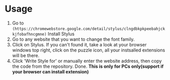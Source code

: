 # Usage
1. Go to `(https://chromewebstore.google.com/detail/stylus/clngdbkpkpeebahjckkjfobafhncgmne)` Install Stylus
2. Go to any website that you want to change the font family.
3. Click on Stylus. If you can't found it, take a look at your browser windows top right, click on the puzzle icon, all your instsalled extensions will be there.
4. Click 'Write Style for' or manually enter the website address, then copy the code from the repository. Done.
**This is only for PCs only(support if your browser can install extension)**
